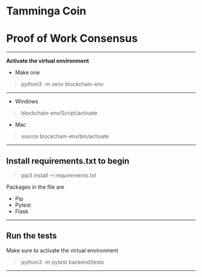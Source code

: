 # Tamminga Coin
# Proof of Work Consensus
----
**Activate the virtual environment**

- Make one
>python3 -m venv blockchain-env
----
- Windows
> blockchain-env/Script/activate

- Mac
> source blockchain-env/bin/activate

----
**Install requirements.txt to begin**
----
> pip3 install -r requirements.txt

Packages in the file are
- Pip
- Pytest
- Flask

----
**Run the tests**
----

Make sure to activate the virtual environment

>python3 -m pytest backend/tests

----
